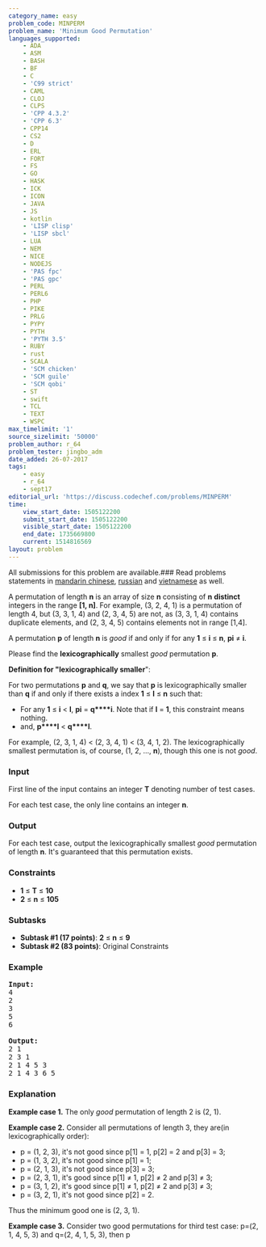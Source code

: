 ```yaml
---
category_name: easy
problem_code: MINPERM
problem_name: 'Minimum Good Permutation'
languages_supported:
    - ADA
    - ASM
    - BASH
    - BF
    - C
    - 'C99 strict'
    - CAML
    - CLOJ
    - CLPS
    - 'CPP 4.3.2'
    - 'CPP 6.3'
    - CPP14
    - CS2
    - D
    - ERL
    - FORT
    - FS
    - GO
    - HASK
    - ICK
    - ICON
    - JAVA
    - JS
    - kotlin
    - 'LISP clisp'
    - 'LISP sbcl'
    - LUA
    - NEM
    - NICE
    - NODEJS
    - 'PAS fpc'
    - 'PAS gpc'
    - PERL
    - PERL6
    - PHP
    - PIKE
    - PRLG
    - PYPY
    - PYTH
    - 'PYTH 3.5'
    - RUBY
    - rust
    - SCALA
    - 'SCM chicken'
    - 'SCM guile'
    - 'SCM qobi'
    - ST
    - swift
    - TCL
    - TEXT
    - WSPC
max_timelimit: '1'
source_sizelimit: '50000'
problem_author: r_64
problem_tester: jingbo_adm
date_added: 26-07-2017
tags:
    - easy
    - r_64
    - sept17
editorial_url: 'https://discuss.codechef.com/problems/MINPERM'
time:
    view_start_date: 1505122200
    submit_start_date: 1505122200
    visible_start_date: 1505122200
    end_date: 1735669800
    current: 1514816569
layout: problem
---
```

All submissions for this problem are available.### Read problems statements in [mandarin chinese](http://www.codechef.com/download/translated/SEPT17/mandarin/MINPERM.pdf), [russian](http://www.codechef.com/download/translated/SEPT17/russian/MINPERM.pdf) and [vietnamese](http://www.codechef.com/download/translated/SEPT17/vietnamese/MINPERM.pdf) as well.

 A permutation of length **n** is an array of size **n** consisting of **n** **distinct** integers in the range **\[1, n\]**. For example, (3, 2, 4, 1) is a permutation of length 4, but (3, 3, 1, 4) and (2, 3, 4, 5) are not, as (3, 3, 1, 4) contains duplicate elements, and (2, 3, 4, 5) contains elements not in range \[1,4\].

A permutation **p** of length **n** is *good* if and only if for any **1** ≤ **i** ≤ **n**, **pi** ≠ **i**.

Please find the **lexicographically** smallest *good* permutation **p**.

**Definition for "lexicographically smaller**":

For two permutations **p** and **q**, we say that **p** is lexicographically smaller than **q** if and only if there exists a index **1** ≤ **l** ≤ **n** such that:

- For any **1** ≤ **i** < **l**, **pi** = **q****i**. Note that if **l** = **1**, this constraint means nothing.
- and, **p****l** < **q****l**.

For example, (2, 3, 1, 4) < (2, 3, 4, 1) < (3, 4, 1, 2). The lexicographically smallest permutation is, of course, (1, 2, ..., **n**), though this one is not *good*.

### Input

First line of the input contains an integer **T** denoting number of test cases.

For each test case, the only line contains an integer **n**.

### Output

For each test case, output the lexicographically smallest *good* permutation of length **n**. It's guaranteed that this permutation exists.

### Constraints

- **1** ≤ **T** ≤ **10**
- **2** ≤ **n** ≤ **105**

### Subtasks

- **Subtask #1 (17 points)**: **2** ≤ **n** ≤ **9**
- **Subtask #2 (83 points)**: Original Constraints

### Example

<pre>
<b>Input:</b>
4
2
3
5
6

<b>Output:</b>
2 1
2 3 1
2 1 4 5 3
2 1 4 3 6 5
</pre>
### Explanation

 **Example case 1.** The only *good* permutation of length 2 is (2, 1).

 **Example case 2.** Consider all permutations of length 3, they are(in lexicographically order):

- p = (1, 2, 3), it's not good since p\[1\] = 1, p\[2\] = 2 and p\[3\] = 3;
- p = (1, 3, 2), it's not good since p\[1\] = 1;
- p = (2, 1, 3), it's not good since p\[3\] = 3;
- p = (2, 3, 1), it's good since p\[1\] ≠ 1, p\[2\] ≠ 2 and p\[3\] ≠ 3;
- p = (3, 1, 2), it's good since p\[1\] ≠ 1, p\[2\] ≠ 2 and p\[3\] ≠ 3;
- p = (3, 2, 1), it's not good since p\[2\] = 2.

Thus the minimum good one is (2, 3, 1).

**Example case 3.** Consider two good permutations for third test case: p=(2, 1, 4, 5, 3) and q=(2, 4, 1, 5, 3), then p
